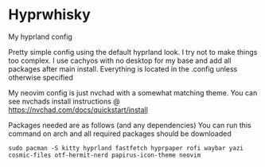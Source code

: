 # Hyprwhisky
My hyprland config


Pretty simple config using the default hyprland look. I try not to make things too complex.
I use cachyos with no desktop for my base and add all packages after main install.
Everything is located in the .config unless otherwise specified

My neovim config is just nvchad with a somewhat matching theme. You can see nvchads install instructions @ https://nvchad.com/docs/quickstart/install

Packages needed are as follows (and any dependencies)
You can run this command on arch and all required packages should be downloaded
  ~~~
sudo pacman -S kitty hyprland fastfetch hyprpaper rofi waybar yazi cosmic-files otf-hermit-nerd papirus-icon-theme neovim 
~~~
